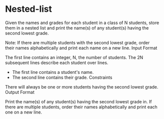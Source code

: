 # Nested-list
Given the names and grades for each student in a class of N students, store them in a nested list and print the name(s) of any student(s) having the second lowest grade.

Note: If there are multiple students with the second lowest grade, order their names alphabetically and print each name on a new line.
Input Format

The first line contains an integer, N, the number of students.
The 2N subsequent lines describe each student over  lines.
- The first line contains a student's name.
- The second line contains their grade.
Constraints

There will always be one or more students having the second lowest grade.
Output Format

Print the name(s) of any student(s) having the second lowest grade in. If there are multiple students, order their names alphabetically and print each one on a new line.
